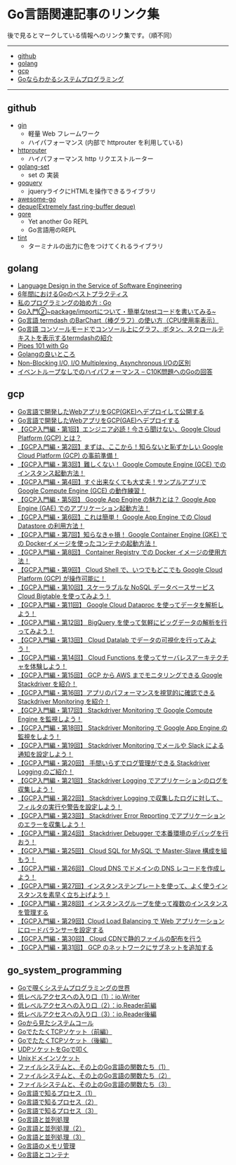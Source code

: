 # Go言語関連記事のリンク集

後で見るとマークしている情報へのリンク集です。（順不同）

---

- [github](#github)
- [golang](#golang)
- [gcp](#gcp)
- [Goならわかるシステムプログラミング](#go_system_programming)

---

## github

- [gin](https://github.com/gin-gonic/gin)
  - 軽量 Web フレームワーク
  - ハイパフォーマンス (内部で httprouter を利用している)
- [httprouter](https://github.com/julienschmidt/httprouter)
  - ハイパフォーマンス http リクエストルーター
- [golang-set](https://github.com/deckarep/golang-set)
  - set の 実装
- [goquery](https://github.com/PuerkitoBio/goquery)
  - jqueryライクにHTMLを操作できるライブラリ
- [awesome-go](https://github.com/avelino/awesome-go)
- [deque(Extremely fast ring-buffer deque)](https://github.com/gammazero/deque)
- [gore](https://github.com/motemen/gore)
  - Yet another Go REPL
  - Go言語用のREPL
- [tint](https://github.com/printzero/tint)
  - ターミナルの出力に色をつけてくれるライブラリ

## golang

- [Language Design in the Service of Software Engineering](https://talks.golang.org/2012/splash.article)
- [6年間におけるGoのベストプラクティス](https://postd.cc/go-best-practices-2016/)
- [私のプログラミングの始め方 : Go](https://yakst.com/ja/posts/831)
- [Go入門②~package/importについて・簡単なtestコードを書いてみる~](https://qiita.com/shuuuting95/items/aedfff75e2083688c579)
- [Go言語 termdash のBarChart（棒グラフ）の使い方（CPU使用率表示）](https://qiita.com/h6591/items/b9f3282dc5f41f6150c2)
- [Go言語 コンソールモードでコンソール上にグラフ、ボタン、スクロールテキストを表示するtermdashの紹介](https://qiita.com/h6591/items/2964ec7c8d8e53d5ac0a)
- [Pipes 101 with Go](http://www.albertoleal.me/posts/golang-pipes.html)
- [Golangの良いところ](https://christina04.hatenablog.com/entry/why-golang-is-good)
- [Non-Blocking I/O, I/O Multiplexing, Asynchronous I/Oの区別](https://christina04.hatenablog.com/entry/2017/07/05/005944)
- [イベントループなしでのハイパフォーマンス – C10K問題へのGoの回答](https://postd.cc/performance-without-the-event-loop/)

## gcp

- [Go言語で開発したWebアプリをGCP(GKE)へデプロイして公開する](https://qiita.com/melty_go/items/6ec8b1e423dc1d63da24)
- [Go言語で開発したWebアプリをGCP(GAE)へデプロイする](https://qiita.com/melty_go/items/074af694aa8a1c8ec798)
- [【GCP入門編・第1回】エンジニア必読！今さら聞けない、Google Cloud Platform (GCP) とは？](https://www.topgate.co.jp/gcp01-what-is-google-cloud-platform)
- [【GCP入門編・第2回】まずは、ここから！知らないと恥ずかしい Google Cloud Platform (GCP) の事前準備！](https://www.topgate.co.jp/gcp02-getting-started-guide)
- [【GCP入門編・第3回】難しくない！ Google Compute Engine (GCE) でのインスタンス起動方法！](https://www.topgate.co.jp/gcp03-google-compute-engine-launch-instance)
- [【GCP入門編・第4回】すぐ出来なくても大丈夫！サンプルアプリで Google Compute Engine (GCE) の動作練習！](https://www.topgate.co.jp/gcp04-google-compute-engine-run-application)
- [【GCP入門編・第5回】 Google App Engine の魅力とは？ Google App Engine (GAE) でのアプリケーション起動方法！](https://www.topgate.co.jp/gcp05-google-app-engine-run-application)
- [【GCP入門編・第6回】これは簡単！ Google App Engine での Cloud Datastore の利用方法！](https://www.topgate.co.jp/gcp06-how-to-use-cloud-datastore-gae)
- [【GCP入門編・第7回】知らなきゃ損！ Google Container Engine (GKE) での Dockerイメージを使ったコンテナの起動方法！](https://www.topgate.co.jp/gcp07-how-to-start-docker-image-gke)
- [【GCP入門編・第8回】 Container Registry での Docker イメージの使用方法！](https://www.topgate.co.jp/gcp08-how-to-use-docker-image-container-registry)
- [【GCP入門編・第9回】 Cloud Shell で、いつでもどこでも Google Cloud Platform (GCP) が操作可能に！](https://www.topgate.co.jp/gcp09-how-to-use-cloud-shell)
- [【GCP入門編・第10回】スケーラブルな NoSQL データベースサービス Cloud Bigtable を使ってみよう！](https://www.topgate.co.jp/gcp10-how-to-use-cloud-bigtable)
- [【GCP入門編・第11回】 Google Cloud Dataproc を使ってデータを解析しよう！](https://www.topgate.co.jp/gcp11-analyze-data-using-google-cloud-dataproc)
- [【GCP入門編・第12回】 BigQuery を使って気軽にビッグデータの解析を行ってみよう！](https://www.topgate.co.jp/gcp12-how-to-analyze-big-data-with-bigquery)
- [【GCP入門編・第13回】 Cloud Datalab でデータの可視化を行ってみよう！](https://www.topgate.co.jp/gcp13-visualize-data-with-cloud-datalab)
- [【GCP入門編・第14回】 Cloud Functions を使ってサーバレスアーキテクチャを体験しよう！](https://www.topgate.co.jp/gcp14-using-serverless-architecture-by-cloud-functions)
- [【GCP入門編・第15回】 GCP から AWS までモニタリングできる Google Stackdriver を紹介！](https://www.topgate.co.jp/gcp15-what-is-google-stackdriver)
- [【GCP入門編・第16回】アプリのパフォーマンスを視覚的に確認できる Stackdriver Monitoring を紹介！](https://www.topgate.co.jp/gcp16-what-is-stackdriver-monitoring)
- [【GCP入門編・第17回】 Stackdriver Monitoring で Google Compute Engine を監視しよう！](https://www.topgate.co.jp/gcp17-stackdriver-monitoring-gce)
- [【GCP入門編・第18回】 Stackdriver Monitoring で Google App Engine の監視をしよう！](https://www.topgate.co.jp/gcp18-stackdriver-monitoring-gae)
- [【GCP入門編・第19回】 Stackdriver Monitoring でメールや Slack による通知を設定しよう！](https://www.topgate.co.jp/gcp19-stackdriver-monitoring-notify-mail-slack)
- [【GCP入門編・第20回】 手間いらずでログ管理ができる Stackdriver Logging のご紹介！](https://www.topgate.co.jp/gcp20-what-is-stackdriver-logging)
- [【GCP入門編・第21回】 Stackdriver Logging でアプリケーションのログを収集しよう！](https://www.topgate.co.jp/gcp21-stackdriver-logging-collect-application-logs)
- [【GCP入門編・第22回】 Stackdriver Logging で収集したログに対して、フィルタの実行や警告を設定しよう！](https://www.topgate.co.jp/gcp22-stackdriver-logging-setting-logs)
- [【GCP入門編・第23回】 Stackdriver Error Reporting でアプリケーションのエラーを収集しよう！](https://www.topgate.co.jp/gcp23-stackdriver-error-reporting)
- [【GCP入門編・第24回】 Stackdriver Debugger で本番環境のデバッグを行おう！](https://www.topgate.co.jp/gcp24-stackdriver-debugger)
- [【GCP入門編・第25回】 Cloud SQL for MySQL で Master-Slave 構成を組もう！](https://www.topgate.co.jp/gcp25-cloud-sql-for-mysql-master-slave)
- [【GCP入門編・第26回】 Cloud DNS でドメインの DNS レコードを作成しよう！](https://www.topgate.co.jp/gcp26-domain-operation-by-cloud-dns)
- [【GCP入門編・第27回】インスタンステンプレートを使って、よく使うインスタンスを素早く立ち上げよう！](https://www.topgate.co.jp/gcp27-instance-template-gce)
- [【GCP入門編・第28回】インスタンスグループを使って複数のインスタンスを管理する](https://www.topgate.co.jp/gcp28-instance-groups)
- [【GCP入門編・第29回】Cloud Load Balancing で Web アプリケーションにロードバランサーを設定する](https://www.topgate.co.jp/gcp29-cloud-load-balancing)
- [【GCP入門編・第30回】 Cloud CDNで静的ファイルの配布を行う](https://www.topgate.co.jp/gcp30-cloud-cdn)
- [【GCP入門編・第31回】 GCP のネットワークにサブネットを追加する](https://www.topgate.co.jp/gcp31-gcp-subnet)

## go_system_programming

- [Goで覗くシステムプログラミングの世界](https://ascii.jp/elem/000/001/234/1234843/)
- [低レベルアクセスへの入り口（1）：io.Writer](https://ascii.jp/elem/000/001/243/1243667/)
- [低レベルアクセスへの入り口（2）：io.Reader前編](https://ascii.jp/elem/000/001/252/1252961/)
- [低レベルアクセスへの入り口（3）：io.Reader後編](https://ascii.jp/elem/000/001/260/1260449/)
- [Goから見たシステムコール](https://ascii.jp/elem/000/001/267/1267477/)
- [GoでたたくTCPソケット（前編）](https://ascii.jp/elem/000/001/276/1276572/)
- [GoでたたくTCPソケット（後編）](https://ascii.jp/elem/000/001/403/1403717/)
- [UDPソケットをGoで叩く](https://ascii.jp/elem/000/001/411/1411547/)
- [Unixドメインソケット](https://ascii.jp/elem/000/001/415/1415088/)
- [ファイルシステムと、その上のGo言語の関数たち（1）](https://ascii.jp/elem/000/001/423/1423022/)
- [ファイルシステムと、その上のGo言語の関数たち（2）](https://ascii.jp/elem/000/001/430/1430904/)
- [ファイルシステムと、その上のGo言語の関数たち（3）](https://ascii.jp/elem/000/001/440/1440099/)
- [Go言語で知るプロセス（1）](https://ascii.jp/elem/000/001/451/1451470/)
- [Go言語で知るプロセス（2）](https://ascii.jp/elem/000/001/459/1459279/)
- [Go言語で知るプロセス（3）](https://ascii.jp/elem/000/001/467/1467705/)
- [Go言語と並列処理](https://ascii.jp/elem/000/001/475/1475360/)
- [Go言語と並列処理（2）](https://ascii.jp/elem/000/001/480/1480872/)
- [Go言語と並列処理（3）](https://ascii.jp/elem/000/001/486/1486902/)
- [Go言語のメモリ管理](https://ascii.jp/elem/000/001/496/1496211/)
- [Go言語とコンテナ](https://ascii.jp/elem/000/001/502/1502967/)
